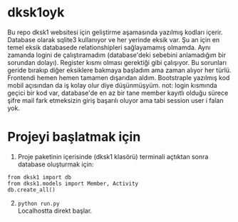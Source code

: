 # dksk1oyk
Bu repo dksk1 websitesi için geliştirme aşamasında yazılmış kodları içerir. Database olarak sqlite3 kullanıyor ve her yerinde eksik var. Şu an için en temel eksik databasede relationshipleri sağlayamamış olmamda. Aynı zamanda logini de çalıştıramadım (database'deki sebebini anlamadığım bir sorundan dolayı). Register kısmı olması gerektiği gibi çalışıyor. Bu sorunları geride bırakıp diğer eksiklere bakmaya başladım ama zaman alıyor her türlü. Frontendi hemen hemen tamamen dışarıdan aldım. Bootstraple yazılmış kod mobil açısından da iş kolay olur diye düşünmüşyüm.
not: login kısmında geçici bir kod var, database'de en az bir tane member kayıtlı olduğu sürece şifre mail fark etmeksizin giriş başarılı oluyor ama tabi session user i falan yok.

# Projeyi başlatmak için #
1) Proje paketinin içerisinde (dksk1 klasörü) terminali açtıktan sonra database oluşturmak için:
```
from dksk1 import db
from dksk1.models import Member, Activity
db.create_all()
```

2)   ```python run.py```    
Localhostta direkt başlar. 
